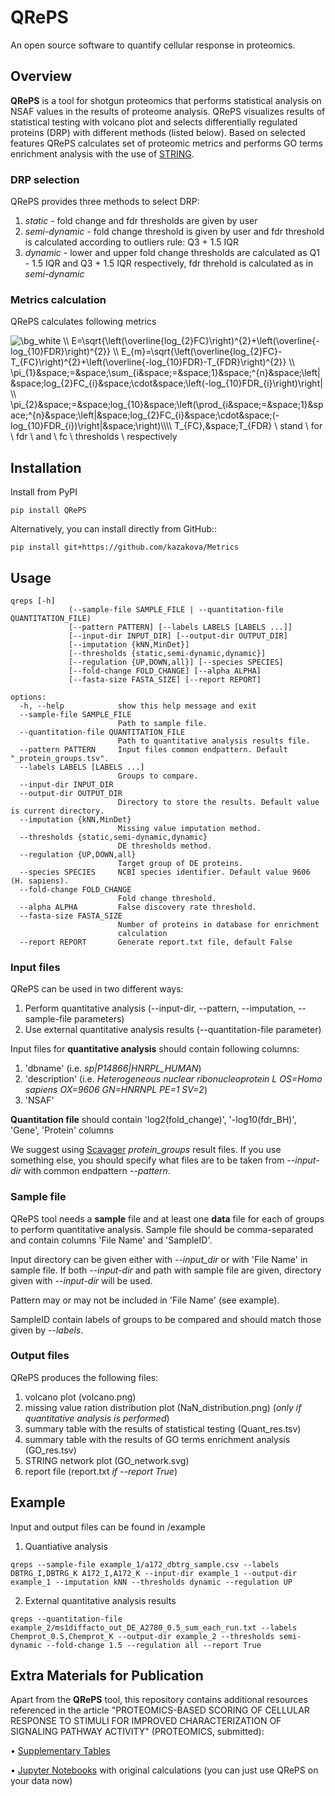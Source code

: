# QRePS
An open source software to quantify cellular response in proteomics.

## Overview
**QRePS** is a tool for shotgun proteomics that performs statistical analysis on NSAF values in the results of proteome analysis. 
QRePS visualizes results of statistical testing with volcano plot and selects differentially regulated proteins (DRP) with different methods (listed below). 
Based on selected features QRePS calculates set of proteomic metrics and performs GO terms enrichment analysis with the use of [STRING](https://string-db.org).

### DRP selection

QRePS provides three methods to select DRP:

1. *static* - fold change and fdr thresholds are given by user
2. *semi-dynamic* - fold change threshold is given by user and fdr threshold is calculated according to outliers rule: Q3 + 1.5 IQR
3. *dynamic* - lower and upper fold change thresholds are calculated as Q1 - 1.5 IQR and Q3 + 1.5 IQR respectively, fdr threhold is calculated as in *semi-dynamic*

### Metrics calculation
QRePS calculates following metrics

<img src="https://latex.codecogs.com/png.image?\dpi{110}&space;\bg_white&space;\\&space;E=\sqrt{\left(\overline{log_{2}FC}\right)^{2}&plus;\left(\overline{-log_{10}FDR}\right)^{2}}&space;\\&space;E_{m}=\sqrt{\left(\overline{log_{2}FC}-T_{FC}\right)^{2}&plus;\left(\overline{-log_{10}FDR}-T_{FDR}\right)^{2}}&space;\\&space;\pi_{1}&space;=&space;\sum_{i&space;=&space;1}&space;^{n}&space;\left|&space;log_{2}FC_{i}&space;\cdot&space;\left(-log_{10}FDR_{i}\right)\right|&space;\\&space;\pi_{2}&space;=&space;log_{10}&space;\left(\prod_{i&space;=&space;1}&space;^{n}&space;\left|&space;log_{2}FC_{i}&space;\cdot&space;(-log_{10}FDR_{i})\right|&space;\right)\\\\&space;T_{FC},&space;T_{FDR}&space;\&space;stand&space;\&space;for&space;\&space;fdr&space;\&space;and&space;\&space;fc&space;\&space;thresholds&space;\&space;respectively" title="\bg_white \\ E=\sqrt{\left(\overline{log_{2}FC}\right)^{2}&plus;\left(\overline{-log_{10}FDR}\right)^{2}} \\ E_{m}=\sqrt{\left(\overline{log_{2}FC}-T_{FC}\right)^{2}&plus;\left(\overline{-log_{10}FDR}-T_{FDR}\right)^{2}} \\ \pi_{1}&space;=&space;\sum_{i&space;=&space;1}&space;^{n}&space;\left|&space;log_{2}FC_{i}&space;\cdot&space;\left(-log_{10}FDR_{i}\right)\right| \\ \pi_{2}&space;=&space;log_{10}&space;\left(\prod_{i&space;=&space;1}&space;^{n}&space;\left|&space;log_{2}FC_{i}&space;\cdot&space;(-log_{10}FDR_{i})\right|&space;\right)\\\\ T_{FC},&space;T_{FDR} \ stand \ for \ fdr \ and \ fc \ thresholds \ respectively" />


## Installation
Install from PyPI
```
pip install QRePS
```

Alternatively, you can install directly from GitHub::
```
pip install git+https://github.com/kazakova/Metrics
```
## Usage
```
qreps [-h]
             (--sample-file SAMPLE_FILE | --quantitation-file QUANTITATION_FILE)
             [--pattern PATTERN] [--labels LABELS [LABELS ...]]
             [--input-dir INPUT_DIR] [--output-dir OUTPUT_DIR]
             [--imputation {kNN,MinDet}]
             [--thresholds {static,semi-dynamic,dynamic}]
             [--regulation {UP,DOWN,all}] [--species SPECIES]
             [--fold-change FOLD_CHANGE] [--alpha ALPHA]
             [--fasta-size FASTA_SIZE] [--report REPORT]

options:
  -h, --help            show this help message and exit
  --sample-file SAMPLE_FILE
                        Path to sample file.
  --quantitation-file QUANTITATION_FILE
                        Path to quantitative analysis results file.
  --pattern PATTERN     Input files common endpattern. Default "_protein_groups.tsv".
  --labels LABELS [LABELS ...]
                        Groups to compare.
  --input-dir INPUT_DIR
  --output-dir OUTPUT_DIR
                        Directory to store the results. Default value is current directory.
  --imputation {kNN,MinDet}
                        Missing value imputation method.
  --thresholds {static,semi-dynamic,dynamic}
                        DE thresholds method.
  --regulation {UP,DOWN,all}
                        Target group of DE proteins.
  --species SPECIES     NCBI species identifier. Default value 9606 (H. sapiens).
  --fold-change FOLD_CHANGE
                        Fold change threshold.
  --alpha ALPHA         False discovery rate threshold.
  --fasta-size FASTA_SIZE
                        Number of proteins in database for enrichment
                        calculation
  --report REPORT       Generate report.txt file, default False
  ```
### Input files
QRePS can be used in two different ways:
1. Perform quantitative analysis (--input-dir, --pattern, --imputation, --sample-file parameters)
2. Use external quantitative analysis results (--quantitation-file parameter)

Input files for **quantitative analysis** should contain following columns: 
1. 'dbname' (i.e. *sp|P14866|HNRPL_HUMAN*) 
2. 'description' (i.e. *Heterogeneous nuclear ribonucleoprotein L OS=Homo sapiens OX=9606 GN=HNRNPL PE=1 SV=2*) 
3. 'NSAF'

**Quantitation file** should contain 'log2(fold_change)', '-log10(fdr_BH)', 'Gene', 'Protein' columns

We suggest using [Scavager](https://github.com/markmipt/scavager) *protein_groups* result files. If you use something else, you should specify what files are to be taken from *--input-dir* with common endpattern *--pattern*.

### Sample file
QRePS tool needs a **sample** file and at least one **data** file for each of groups to perform quantitative analysis.
Sample file should be comma-separated and contain columns 'File Name' and 'SampleID'. 

Input directory can be given either with *--input_dir* or with 'File Name' in sample file.
If both *--input-dir* and path with sample file are given, directory given with *--input-dir* will be used.

Pattern may or may not be included in 'File Name' (see example).
  
SampleID contain labels of groups to be compared and should match those given by *--labels*.
 
### Output files
QRePS produces the following files:
1. volcano plot (volcano.png)
2. missing value ration distribution plot (NaN_distribution.png) (*only if quantitative analysis is performed*)
3. summary table with the results of statistical testing (Quant_res.tsv)
4. summary table with the results of GO terms enrichment analysis (GO_res.tsv)
5. STRING network plot (GO_network.svg)
6. report file (report.txt *if --report True*)

## Example
Input and output files can be found in /example
1. Quantiative analysis
```
qreps --sample-file example_1/a172_dbtrg_sample.csv --labels DBTRG_I,DBTRG_K A172_I,A172_K --input-dir example_1 --output-dir example_1 --imputation kNN --thresholds dynamic --regulation UP 
```

2. External quantitative analysis results
```
qreps --quantitation-file example_2/ms1diffacto_out_DE_A2780_0.5_sum_each_run.txt --labels Chemprot_0.5,Chemprot_K --output-dir example_2 --thresholds semi-dynamic --fold-change 1.5 --regulation all --report True
```

## Extra Materials for Publication
Apart from the **QRePS** tool, this repository contains additional resources referenced in the article "PROTEOMICS-BASED SCORING OF CELLULAR RESPONSE TO STIMULI FOR IMPROVED CHARACTERIZATION OF SIGNALING PATHWAY ACTIVITY" (PROTEOMICS, submitted):

• [Supplementary Tables](https://github.com/kazakova/Metrics/tree/main/Supplementary_materials)

• [Jupyter Notebooks](https://github.com/kazakova/Metrics/tree/main/Notebooks) with original calculations (you can just use QRePS on your data now) 
